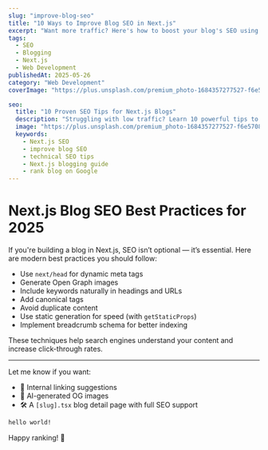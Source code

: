 ```yaml
---
slug: "improve-blog-seo"
title: "10 Ways to Improve Blog SEO in Next.js"
excerpt: "Want more traffic? Here's how to boost your blog's SEO using modern techniques tailored for Next.js sites."
tags:
  - SEO
  - Blogging
  - Next.js
  - Web Development
publishedAt: 2025-05-26
category: "Web Development"
coverImage: "https://plus.unsplash.com/premium_photo-1684357277527-f6e5708ccdb4?q=80&w=2070&auto=format&fit=crop&ixlib=rb-4.1.0&ixid=M3wxMjA3fDB8MHxwaG90by1wYWdlfHx8fGVufDB8fHx8fA%3D%3D"

seo:
  title: "10 Proven SEO Tips for Next.js Blogs"
  description: "Struggling with low traffic? Learn 10 powerful tips to improve your Next.js blog's visibility and performance in Google search."
  image: "https://plus.unsplash.com/premium_photo-1684357277527-f6e5708ccdb4?q=80&w=2070&auto=format&fit=crop&ixlib=rb-4.1.0&ixid=M3wxMjA3fDB8MHxwaG90by1wYWdlfHx8fGVufDB8fHx8fA%3D%3D"
  keywords:
    - Next.js SEO
    - improve blog SEO
    - technical SEO tips
    - Next.js blogging guide
    - rank blog on Google
---
```


# Next.js Blog SEO Best Practices for 2025

If you're building a blog in Next.js, SEO isn’t optional — it’s essential. Here are modern best practices you should follow:

- Use `next/head` for dynamic meta tags
- Generate Open Graph images
- Include keywords naturally in headings and URLs
- Add canonical tags
- Avoid duplicate content
- Use static generation for speed (with `getStaticProps`)
- Implement breadcrumb schema for better indexing

These techniques help search engines understand your content and increase click-through rates.

---

Let me know if you want:
- 🔗 Internal linking suggestions
- 🧠 AI-generated OG images
- 🛠 A `[slug].tsx` blog detail page with full SEO support

```bash
hello world!
```

Happy ranking! 🚀
